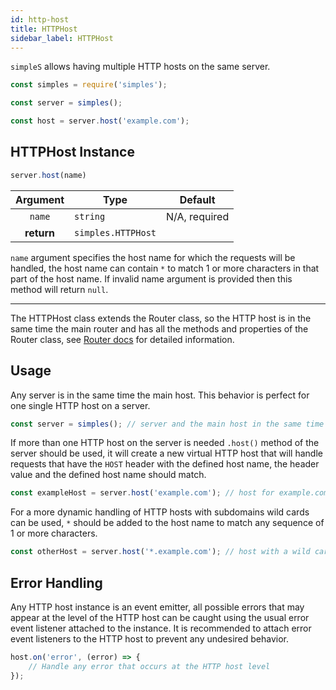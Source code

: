 ```yaml
---
id: http-host
title: HTTPHost
sidebar_label: HTTPHost
---
```


[0]: router.md

`simpleS` allows having multiple HTTP hosts on the same server.

```js
const simples = require('simples');

const server = simples();

const host = server.host('example.com');
```

## HTTPHost Instance

```js
server.host(name)
```

| Argument   | Type                    | Default       |
|:----------:|-------------------------|---------------|
| `name`     | `string`                | N/A, required |
| **return** | `simples.HTTPHost`      |               |

`name` argument specifies the host name for which the requests will be handled,
the host name can contain `*` to match 1 or more characters in that part of the
host name. If invalid name argument is provided then this method will return
`null`.

---

The HTTPHost class extends the Router class, so the HTTP host is in the same
time the main router and has all the methods and properties of the Router class,
see [Router docs][0] for detailed information.

## Usage

Any server is in the same time the main host. This behavior is perfect for one
single HTTP host on a server.

```js
const server = simples(); // server and the main host in the same time
```

If more than one HTTP host on the server is needed `.host()` method of the
server should be used, it will create a new virtual HTTP host that will handle
requests that have the `HOST` header with the defined host name, the header
value and the defined host name should match.

```js
const exampleHost = server.host('example.com'); // host for example.com
```

For a more dynamic handling of HTTP hosts with subdomains wild cards can be
used, `*` should be added to the host name to match any sequence of 1 or more
characters.

```js
const otherHost = server.host('*.example.com'); // host with a wild card
```

## Error Handling

Any HTTP host instance is an event emitter, all possible errors that may appear
at the level of the HTTP host can be caught using the usual error event listener
attached to the instance. It is recommended to attach error event listeners to
the HTTP host to prevent any undesired behavior.

```js
host.on('error', (error) => {
    // Handle any error that occurs at the HTTP host level
});
```
